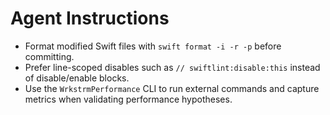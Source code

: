 # Agent Instructions

- Format modified Swift files with `swift format -i -r -p` before committing.
- Prefer line-scoped disables such as `// swiftlint:disable:this` instead of disable/enable blocks.
- Use the `WrkstrmPerformance` CLI to run external commands and capture metrics when validating
  performance hypotheses.
